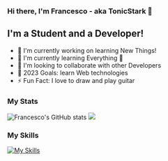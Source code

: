 ### Hi there, I'm Francesco - aka TonicStark 👋

## I'm a Student and a Developer!
- 🔭 I'm currently working on learning New Things!
- 🌱 I'm currently learning Everything 🤣
- 🤝 I'm looking to collaborate with other Developers
- 🥅 2023 Goals: learn Web technologies
- ⚡ Fun Fact: I love to draw and play guitar

### My Stats
![Francesco's GitHub stats](https://github-readme-stats-sigma-five.vercel.app/api?username=tonicstark&show_icons=true&theme=tokyonight&hide_border=true&count_private=true&include_all_commits=true)
![](https://github-readme-streak-stats.herokuapp.com/?user=Tonicstark&theme=tokyonight&hide_border=true)

### My Skills
[![My Skills](https://skillicons.dev/icons?i=py,c,vscode,git,github,md,selenium,bots,sqlite,latex,firebase,replit,stackoverflow,bootstrap)](https://skillicons.dev)